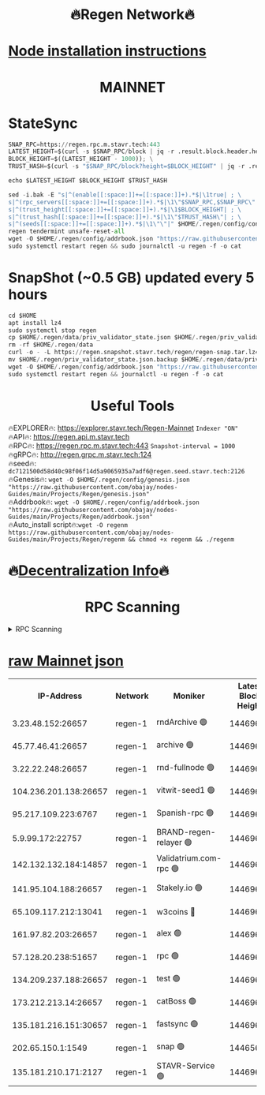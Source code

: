 <h1 align="center"> 🔥Regen Network🔥</h1>

[Node installation instructions](https://github.com/obajay/nodes-Guides/tree/main/Projects/Regen)
=
<h1 align="center"> MAINNET</h1>

# StateSync
```python
SNAP_RPC=https://regen.rpc.m.stavr.tech:443
LATEST_HEIGHT=$(curl -s $SNAP_RPC/block | jq -r .result.block.header.height); \
BLOCK_HEIGHT=$((LATEST_HEIGHT - 1000)); \
TRUST_HASH=$(curl -s "$SNAP_RPC/block?height=$BLOCK_HEIGHT" | jq -r .result.block_id.hash)

echo $LATEST_HEIGHT $BLOCK_HEIGHT $TRUST_HASH

sed -i.bak -E "s|^(enable[[:space:]]+=[[:space:]]+).*$|\1true| ; \
s|^(rpc_servers[[:space:]]+=[[:space:]]+).*$|\1\"$SNAP_RPC,$SNAP_RPC\"| ; \
s|^(trust_height[[:space:]]+=[[:space:]]+).*$|\1$BLOCK_HEIGHT| ; \
s|^(trust_hash[[:space:]]+=[[:space:]]+).*$|\1\"$TRUST_HASH\"| ; \
s|^(seeds[[:space:]]+=[[:space:]]+).*$|\1\"\"|" $HOME/.regen/config/config.toml
regen tendermint unsafe-reset-all
wget -O $HOME/.regen/config/addrbook.json "https://raw.githubusercontent.com/obajay/nodes-Guides/main/Projects/Regen/addrbook.json"
sudo systemctl restart regen && sudo journalctl -u regen -f -o cat
```
# SnapShot (~0.5 GB) updated every 5 hours
```python
cd $HOME
apt install lz4
sudo systemctl stop regen
cp $HOME/.regen/data/priv_validator_state.json $HOME/.regen/priv_validator_state.json.backup
rm -rf $HOME/.regen/data
curl -o - -L https://regen.snapshot.stavr.tech/regen/regen-snap.tar.lz4 | lz4 -c -d - | tar -x -C $HOME/.regen --strip-components 2
mv $HOME/.regen/priv_validator_state.json.backup $HOME/.regen/data/priv_validator_state.json
wget -O $HOME/.regen/config/addrbook.json "https://raw.githubusercontent.com/obajay/nodes-Guides/main/Projects/Regen/addrbook.json"
sudo systemctl restart regen && journalctl -u regen -f -o cat
```

 <h1 align="center"> Useful Tools</h1>

🔥EXPLORER🔥:     https://explorer.stavr.tech/Regen-Mainnet        `Indexer "ON"` \
🔥API🔥:          https://regen.api.m.stavr.tech \
🔥RPC🔥:          https://regen.rpc.m.stavr.tech:443              `Snapshot-interval = 1000` \
🔥gRPC🔥:         http://regen.grpc.m.stavr.tech:124 \
🔥seed🔥:      `dc7121500d58d40c98f06f14d5a9065935a7adf6@regen.seed.stavr.tech:2126` \
🔥Genesis🔥:   `wget -O $HOME/.regen/config/genesis.json "https://raw.githubusercontent.com/obajay/nodes-Guides/main/Projects/Regen/genesis.json"` \
🔥Addrbook🔥:  `wget -O $HOME/.regen/config/addrbook.json "https://raw.githubusercontent.com/obajay/nodes-Guides/main/Projects/Regen/addrbook.json"` \
🔥Auto_install script🔥:`wget -O regenm https://raw.githubusercontent.com/obajay/nodes-Guides/main/Projects/Regen/regenm && chmod +x regenm && ./regenm`

🔥[Decentralization Info](https://github.com/obajay/StateSync-snapshots/tree/main/Projects/Regen/Decentralization)🔥
=
<h1 align="center"> RPC Scanning</h1>

<details>
<summary>RPC Scanning</summary>

<h2 align="center"> We scan nodes in real time every 4 hours. And we provide the final result of RPC endpoints.
We cannot influence the operation of these nodes in any way. </h2>


```python
If Voting Power is higher than 0 --> then the Node is a validator of the network and may be subject to attack and be a potential threat to the chain.
```
```python
We marked such validators with a red symbol
```

</details>

[raw Mainnet json](https://rpc-check.regenm.stavr.tech/regenm/rpc-regenm-result.json)
=


<table><tr><th>IP-Address</th><th>Network</th><th>Moniker</th><th>Latest Block Height</th><th>Earliest Block Height</th><th>Catching Up</th><th>Tx Index</th><th>Voting Power</th><th>Scan Time</th></tr><tr><td>3.23.48.152:26657</td><td>regen-1</td><td>rndArchive 🟢</td><td>14469614</td><td>1</td><td>False</td><td>on</td><td>0</td><td>2024-01-30T08:15:46.512189429UTC</td></tr><tr><td>45.77.46.41:26657</td><td>regen-1</td><td>archive 🟢</td><td>14469610</td><td>1</td><td>False</td><td>on</td><td>0</td><td>2024-01-30T08:15:54.914451161UTC</td></tr><tr><td>3.22.22.248:26657</td><td>regen-1</td><td>rnd-fullnode 🟢</td><td>14469614</td><td>4134001</td><td>False</td><td>on</td><td>0</td><td>2024-01-30T08:15:43.763971772UTC</td></tr><tr><td>104.236.201.138:26657</td><td>regen-1</td><td>vitwit-seed1 🟢</td><td>14469608</td><td>8943001</td><td>False</td><td>on</td><td>0</td><td>2024-01-30T08:15:13.916943816UTC</td></tr><tr><td>95.217.109.223:6767</td><td>regen-1</td><td>Spanish-rpc 🟢</td><td>14469617</td><td>10068001</td><td>False</td><td>on</td><td>0</td><td>2024-01-30T08:16:03.847217166UTC</td></tr><tr><td>5.9.99.172:22757</td><td>regen-1</td><td>BRAND-regen-relayer 🟢</td><td>14469617</td><td>10782501</td><td>False</td><td>on</td><td>0</td><td>2024-01-30T08:16:04.423710839UTC</td></tr><tr><td>142.132.132.184:14857</td><td>regen-1</td><td>Validatrium.com-rpc 🟢</td><td>14469617</td><td>11175001</td><td>False</td><td>on</td><td>0</td><td>2024-01-30T08:16:04.157382758UTC</td></tr><tr><td>141.95.104.188:26657</td><td>regen-1</td><td>Stakely.io 🟢</td><td>14469612</td><td>13442501</td><td>False</td><td>on</td><td>0</td><td>2024-01-30T08:15:32.784002329UTC</td></tr><tr><td>65.109.117.212:13041</td><td>regen-1</td><td>w3coins 🔴</td><td>14469622</td><td>13469622</td><td>False</td><td>off</td><td>23903500171</td><td>2024-01-30T08:16:44.442145183UTC</td></tr><tr><td>161.97.82.203:26657</td><td>regen-1</td><td>alex 🟢</td><td>14469615</td><td>13992001</td><td>False</td><td>on</td><td>0</td><td>2024-01-30T08:15:51.851631487UTC</td></tr><tr><td>57.128.20.238:51657</td><td>regen-1</td><td>rpc 🟢</td><td>14469616</td><td>13992001</td><td>False</td><td>on</td><td>0</td><td>2024-01-30T08:15:57.226979642UTC</td></tr><tr><td>134.209.237.188:26657</td><td>regen-1</td><td>test 🟢</td><td>14469618</td><td>13992001</td><td>False</td><td>on</td><td>0</td><td>2024-01-30T08:16:13.022113038UTC</td></tr><tr><td>173.212.213.14:26657</td><td>regen-1</td><td>catBoss 🟢</td><td>14469614</td><td>14407401</td><td>False</td><td>on</td><td>0</td><td>2024-01-30T08:15:46.822055418UTC</td></tr><tr><td>135.181.216.151:30657</td><td>regen-1</td><td>fastsync 🟢</td><td>14469615</td><td>14457001</td><td>False</td><td>off</td><td>0</td><td>2024-01-30T08:15:51.522902231UTC</td></tr><tr><td>202.65.150.1:1549</td><td>regen-1</td><td>snap 🟢</td><td>14465627</td><td>14464552</td><td>False</td><td>on</td><td>0</td><td>2024-01-30T08:16:49.458435583UTC</td></tr><tr><td>135.181.210.171:2127</td><td>regen-1</td><td>STAVR-Service 🟢</td><td>14469621</td><td>14467001</td><td>False</td><td>on</td><td>0</td><td>2024-01-30T08:16:31.869438995UTC</td></tr></table>